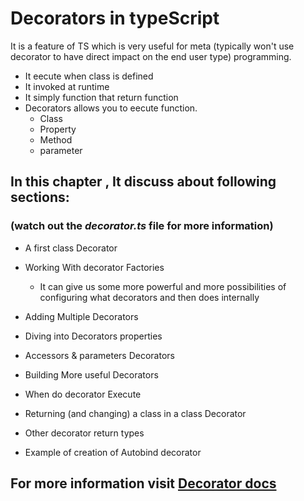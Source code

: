 # Decorators in typeScript

It is a feature of TS which is very useful for meta (typically won't use decorator to have direct impact on the end user type) programming.

- It eecute when class is defined
- It invoked at runtime
- It simply function that return function
- Decorators allows you to eecute function.
  - Class
  - Property
  - Method
  - parameter

## In this chapter , It discuss about following sections:

### (watch out the **_decorator.ts_** file for more information)

- A first class Decorator
- Working With decorator Factories

  - It can give us some more powerful and more possibilities of configuring what decorators and then does internally

- Adding Multiple Decorators
- Diving into Decorators properties

- Accessors & parameters Decorators
- Building More useful Decorators
- When do decorator Execute
- Returning (and changing) a class in a class Decorator
- Other decorator return types
- Example of creation of Autobind decorator

## For more information visit [Decorator docs](https://www.typescriptlang.org/docs/handbook/decorators.html)
